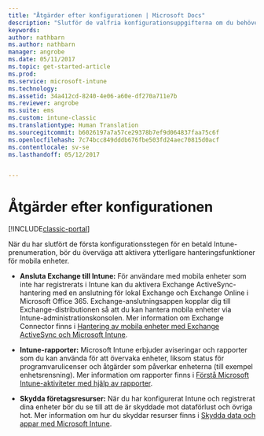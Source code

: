 ```yaml
---
title: "Åtgärder efter konfigurationen | Microsoft Docs"
description: "Slutför de valfria konfigurationsuppgifterna om du behöver förbättra funktionerna för hantering av mobila enheter."
keywords: 
author: nathbarn
ms.author: nathbarn
manager: angrobe
ms.date: 05/11/2017
ms.topic: get-started-article
ms.prod: 
ms.service: microsoft-intune
ms.technology: 
ms.assetid: 34a412cd-8240-4e06-a60e-df270a711e7b
ms.reviewer: angrobe
ms.suite: ems
ms.custom: intune-classic
ms.translationtype: Human Translation
ms.sourcegitcommit: b6026197a7a57ce29378b7ef9d064837faa75c6f
ms.openlocfilehash: 7c74bcc849dddb676fbe503fd24aec70815d0acf
ms.contentlocale: sv-se
ms.lasthandoff: 05/12/2017


---
```


# <a name="post-configuration-tasks"></a>Åtgärder efter konfigurationen

[!INCLUDE[classic-portal](../includes/classic-portal.md)]

När du har slutfört de första konfigurationsstegen för en betald Intune-prenumeration, bör du överväga att aktivera ytterligare hanteringsfunktioner för mobila enheter.

-   **Ansluta Exchange till Intune:** För användare med mobila enheter som inte har registrerats i Intune kan du aktivera Exchange ActiveSync-hantering med en anslutning för lokal Exchange och Exchange Online i Microsoft Office 365. Exchange-anslutningsappen kopplar dig till Exchange-distributionen så att du kan hantera mobila enheter via Intune-administrationskonsolen. Mer information om Exchange Connector finns i [Hantering av mobila enheter med Exchange ActiveSync och Microsoft Intune](/intune/deploy-use/mobile-device-management-with-exchange-activesync-and-microsoft-intune).

-   **Intune-rapporter:** Microsoft Intune erbjuder aviseringar och rapporter som du kan använda för att övervaka enheter, liksom status för programvarulicenser och åtgärder som påverkar enheterna (till exempel enhetsrensning).  Mer information om rapporter finns i [Förstå Microsoft Intune-aktiviteter med hjälp av rapporter](/intune/deploy-use/understand-microsoft-intune-operations-by-using-reports).

-   **Skydda företagsresurser:** När du har konfigurerat Intune och registrerat dina enheter bör du se till att de är skyddade mot dataförlust och övriga hot. Mer information om hur du skyddar resurser finns i [Skydda data och appar med Microsoft Intune](/Intune/deploy-use/protect-apps-and-data-with-microsoft-intune).

